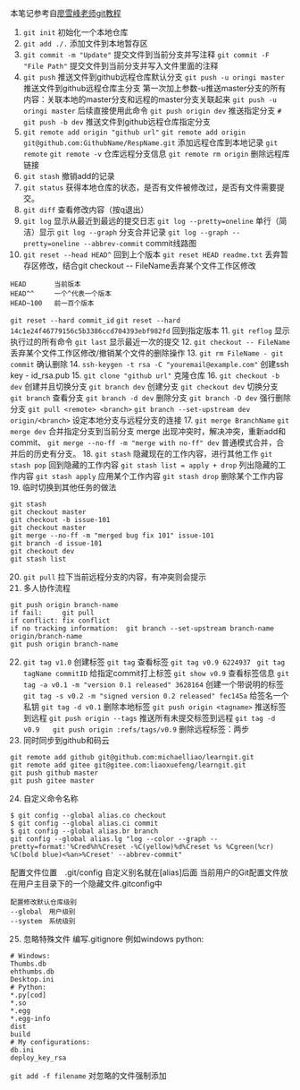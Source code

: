 本笔记参考自[廖雪峰老师git教程](https://www.liaoxuefeng.com/wiki/0013739516305929606dd18361248578c67b8067c8c017b000)
1. `git init`
初始化一个本地仓库
2. `git add ./.`
添加文件到本地暂存区
3. `git commit -m "Update"`
提交文件到当前分支并写注释
`git commit -F "File Path"`
提交文件到当前分支并写入文件里面的注释
4. `git push`
推送文件到github远程仓库默认分支
`git push -u oringi master`
推送文件到github远程仓库主分支
第一次加上参数-u推送master分支的所有内容：关联本地的master分支和远程的master分支关联起来
`git push -u oringi master`
后续直接使用此命令
`git push origin dev`
推送指定分支
`#　git push -b dev`
推送文件到github远程仓库指定分支
5. `git remote add origin "github url"`
`git remote add origin git@github.com:GithubName/RespName.git`
添加远程仓库到本地记录
`git remote`
`git remote -v`
仓库远程分支信息
`git remote rm origin`
删除远程库链接
6. `git stash`
撤销add的记录
7. `git status`
获得本地仓库的状态，是否有文件被修改过，是否有文件需要提交。
8. `git diff`
查看修改内容（按q退出）
9. `git log`
显示从最近到最远的提交日志
`git log --pretty=oneline`
单行（简洁）显示
`git log --graph`
分支合并记录
`git log --graph --pretty=oneline --abbrev-commit`
commit线路图
10. `git reset --head HEAD^`
回到上个版本
`git reset HEAD readme.txt`
丢弃暂存区修改，结合git checkout -- FileName丢弃某个文件工作区修改
```
HEAD       当前版本
HEAD^^     一个^代表一个版本
HEAD~100   前一百个版本
```
`git reset --hard commit_id`
`git reset --hard 14c1e24f46779156c5b3386ccd704393ebf982fd`
回到指定版本
11. `git reflog`
显示执行过的所有命令
`git last`
显示最近一次的提交
12. `git checkout -- FileName`
丢弃某个文件工作区修改/撤销某个文件的删除操作
13. `git rm FileName - git commit`
确认删除
14. `ssh-keygen -t rsa -C "youremail@example.com"`
创建ssh key - id_rsa.pub
15. `git clone "github url"`
克隆仓库
16. `git checkout -b dev`
创建并且切换分支
`git branch dev`
创建分支
`git checkout dev`
切换分支
`git branch`
查看分支
`git branch -d dev`
删除分支
`git branch -D dev`
强行删除分支
`git pull <remote> <branch>`
`git branch --set-upstream dev origin/<branch>`
设定本地分支与远程分支的连接
17. `git merge BranchName`
`git merge dev`
合并指定分支到当前分支
merge 出现冲突时，解决冲突，重新add和commit、
`git merge --no-ff -m "merge with no-ff" dev`
普通模式合并，合并后的历史有分支。
18. `git stash`
隐藏现在的工作内容，进行其他工作
`git stash pop`
回到隐藏的工作内容
`git stash list = apply + drop`
列出隐藏的工作内容
`git stash apply`
应用某个工作内容
`git stash drop`
删除某个工作内容
19. 临时切换到其他任务的做法
```
git stash
git checkout master
git checkout -b issue-101
git checkout master
git merge --no-ff -m "merged bug fix 101" issue-101
git branch -d issue-101
git checkout dev
git stash list
```
20. `git pull`
拉下当前远程分支的内容，有冲突则会提示
21. 多人协作流程
```
git push origin branch-name
if fail:     git pull
if conflict: fix conflict
if no tracking information:  git branch --set-upstream branch-name origin/branch-name
git push origin branch-name
```
22. `git tag v1.0`
创建标签
`git tag`
查看标签
`git tag v0.9 6224937`
` git tag tagName commitID`
给指定commit打上标签
`git show v0.9`
查看标签信息
`git tag -a v0.1 -m "version 0.1 released" 3628164`
创建一个带说明的标签
`git tag -s v0.2 -m "signed version 0.2 released" fec145a`
给签名一个私钥
`git tag -d v0.1`
删除本地标签
`git push origin <tagname>`
推送标签到远程
`git push origin --tags`
推送所有未提交标签到远程
`git tag -d v0.9　　git push origin :refs/tags/v0.9`
删除远程标签：两步
23. 同时同步到github和码云
```
git remote add github git@github.com:michaelliao/learngit.git
git remote add gitee git@gitee.com:liaoxuefeng/learngit.git
git push github master
git push gitee master
```
24. 自定义命令名称
```
$ git config --global alias.co checkout
$ git config --global alias.ci commit
$ git config --global alias.br branch
git config --global alias.lg "log --color --graph --pretty=format:'%Cred%h%Creset -%C(yellow)%d%Creset %s %Cgreen(%cr) %C(bold blue)<%an>%Creset' --abbrev-commit"
```
配置文件位置　.git/config
自定义别名就在[alias]后面
当前用户的Git配置文件放在用户主目录下的一个隐藏文件.gitconfig中
```
配置修改默认仓库级别
--global　用户级别
--system　系统级别
```
25. 忽略特殊文件
编写.gitignore
例如windows python:
```
# Windows:
Thumbs.db
ehthumbs.db
Desktop.ini
# Python:
*.py[cod]
*.so
*.egg
*.egg-info
dist
build
# My configurations:
db.ini
deploy_key_rsa
```
`git add -f filename`
 对忽略的文件强制添加



